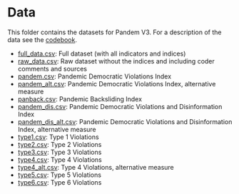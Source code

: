 # Data

This folder contains the datasets for Pandem V3. For a description of the data see the [codebook](https://github.com/vdeminstitute/pandem/tree/master/codebook).


- [full_data.csv](https://github.com/vdeminstitute/pandem/blob/master/csv_files/full_data_V3.csv): Full dataset (with all indicators and indices)
- [raw_data.csv](https://github.com/vdeminstitute/pandem/blob/master/csv_files/full_data_V3.csv): Raw dataset without the indices and including coder comments and sources
- [pandem.csv](https://github.com/vdeminstitute/pandem/blob/master/csv_files/pandem_V3.csv): Pandemic Democratic Violations Index
- [pandem_alt.csv](https://github.com/vdeminstitute/pandem/blob/master/csv_files/pandem_V3.csv): Pandemic Democratic Violations Index, alternative measure
- [panback.csv](https://github.com/vdeminstitute/pandem/blob/master/csv_files/full_data_V3.csv): Pandemic Backsliding Index
- [pandem_dis.csv](https://github.com/vdeminstitute/pandem/blob/master/csv_files/pandem_dis_V3.csv): Pandemic Democratic Violations and Disinformation Index
- [pandem_dis_alt.csv](https://github.com/vdeminstitute/pandem/blob/master/csv_files/pandem_dis_alt_V3.csv): Pandemic Democratic Violations and Disinformation Index, alternative measure
- [type1.csv](https://github.com/vdeminstitute/pandem/blob/master/csv_files/type1.csv): Type 1 Violations
- [type2.csv](https://github.com/vdeminstitute/pandem/blob/master/csv_files/type2.csv): Type 2 Violations
- [type3.csv](https://github.com/vdeminstitute/pandem/blob/master/csv_files/type2.csv): Type 3 Violations
- [type4.csv](https://github.com/vdeminstitute/pandem/blob/master/csv_files/type2.csv): Type 4 Violations
- [type4_alt.csv](https://github.com/vdeminstitute/pandem/blob/master/csv_files/type2.csv): Type 4 Violations, alternative measure
- [type5.csv](https://github.com/vdeminstitute/pandem/blob/master/csv_files/type2.csv): Type 5 Violations
- [type6.csv](https://github.com/vdeminstitute/pandem/blob/master/csv_files/type2.csv): Type 6 Violations
